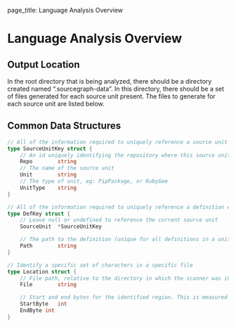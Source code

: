 page_title: Language Analysis Overview

# Language Analysis Overview

## Output Location
In the root directory that is being analyzed, there should be a directory created named “.sourcegraph-data”. In this directory, there should be a set of files generated for each source unit present. The files to generate for each source unit are listed below.

## Common Data Structures

```go
// All of the information required to uniquely reference a source unit
type SourceUnitKey struct {
	// An id uniquely identifying the repository where this source unit resides
	Repo		string
	// The name of the source unit
	Unit 		string
	// The type of unit, eg: PipPackage, or RubyGem
	UnitType	string
}

// All of the information required to uniquely reference a definition either locally, or across repositories
type DefKey struct {
	// Leave null or undefined to reference the current source unit
	SourceUnit	*SourceUnitKey

	// The path to the definition (unique for all definitions in a unit)
	Path		string
}

// Identify a specific set of characters in a specific file
type Location struct {
	// File path, relative to the directory in which the scanner was invoked.
	File		string

	// Start and end bytes for the identified region. This is measured in bytes, not characters, in order to allow for unicode characters. Set both values to zero to represent an unknown location in a known file
	StartByte	int
	EndByte	int
}
```
